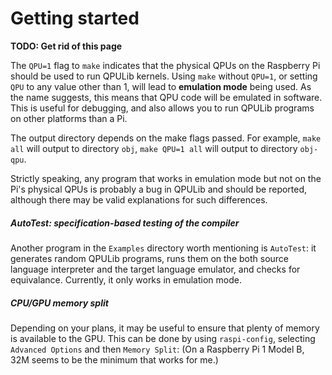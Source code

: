 # Getting started

**TODO: Get rid of this page**


The `QPU=1` flag to `make` indicates that the physical QPUs on the
Raspberry Pi should be used to run QPULib kernels.  Using
`make` without `QPU=1`, or setting `QPU` to any value other than 1,
will lead to **emulation mode** being used.  As the name suggests,
this means that QPU code will be emulated in software.  This is useful
for debugging, and also allows you to run QPULib programs on other platforms
than a Pi.

The output directory
depends on the make flags passed.  For example, `make all` will output to directory
`obj`, `make QPU=1 all` will output to directory `obj-qpu`.

Strictly speaking, any program that works in emulation mode but not on
the Pi's physical QPUs is probably a bug in QPULib and should be
reported, although there may be valid explanations for such
differences.


##### AutoTest: specification-based testing of the compiler

Another program in the `Examples` directory worth mentioning is
`AutoTest`: it generates random QPULib programs, runs them on the both
source language interpreter and the target language emulator, and
checks for equivalance.  Currently, it only works in emulation mode.

##### CPU/GPU memory split

Depending on your plans, it may be useful to ensure that plenty of
memory is available to the GPU.  This can be done by using
`raspi-config`, selecting `Advanced Options` and then `Memory Split`:
(On a Raspberry Pi 1 Model B, 32M seems to be the minimum that works
for me.)
